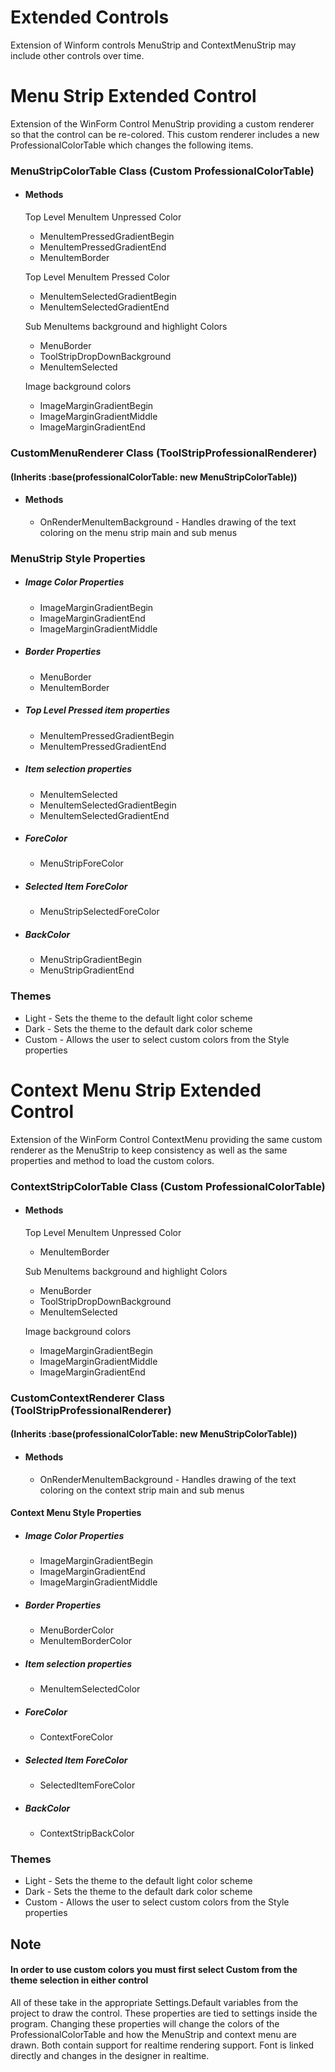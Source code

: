 # Extended Controls

Extension of Winform controls MenuStrip and ContextMenuStrip may include other controls over time.

# Menu Strip Extended Control #

Extension of the WinForm Control MenuStrip providing a custom renderer so that the control can be re-colored. This custom renderer includes a new ProfessionalColorTable which changes the following items.

### MenuStripColorTable Class (Custom ProfessionalColorTable) ###
- #### Methods ####
    Top Level MenuItem Unpressed Color
    - MenuItemPressedGradientBegin 
    - MenuItemPressedGradientEnd
    - MenuItemBorder

    Top Level MenuItem Pressed Color
    - MenuItemSelectedGradientBegin 
    - MenuItemSelectedGradientEnd

    Sub MenuItems background and highlight Colors
    - MenuBorder
    - ToolStripDropDownBackground
    - MenuItemSelected

    Image background colors
    - ImageMarginGradientBegin
    - ImageMarginGradientMiddle
    - ImageMarginGradientEnd

### CustomMenuRenderer Class (ToolStripProfessionalRenderer) ###
#### (Inherits :base(professionalColorTable: new MenuStripColorTable)) ####
- #### Methods ####
    - OnRenderMenuItemBackground - Handles drawing of the text coloring on the menu strip main and sub menus

### MenuStrip Style Properties ###
- ##### Image Color Properties #####
    - ImageMarginGradientBegin
    - ImageMarginGradientEnd
    - ImageMarginGradientMiddle

- ##### Border Properties #####
    - MenuBorder
    - MenuItemBorder

- ##### Top Level Pressed item properties #####
    - MenuItemPressedGradientBegin
    - MenuItemPressedGradientEnd

- ##### Item selection properties #####
    - MenuItemSelected
    - MenuItemSelectedGradientBegin
    - MenuItemSelectedGradientEnd

- ##### ForeColor #####
    - MenuStripForeColor

- ##### Selected Item ForeColor #####
    - MenuStripSelectedForeColor

- ##### BackColor #####
    - MenuStripGradientBegin
    - MenuStripGradientEnd
 

### Themes ###
 - Light - Sets the theme to the default light color scheme
 - Dark - Sets the theme to the default dark color scheme
 - Custom - Allows the user to select custom colors from the Style properties

# Context Menu Strip Extended Control #

Extension of the WinForm Control ContextMenu providing the same custom renderer as the MenuStrip to keep consistency as well as the same properties and method to load the custom colors.

### ContextStripColorTable Class (Custom ProfessionalColorTable) ###
- #### Methods ####
    Top Level MenuItem Unpressed Color
    - MenuItemBorder

    Sub MenuItems background and highlight Colors
    - MenuBorder
    - ToolStripDropDownBackground
    - MenuItemSelected

    Image background colors
    - ImageMarginGradientBegin
    - ImageMarginGradientMiddle
    - ImageMarginGradientEnd

### CustomContextRenderer Class (ToolStripProfessionalRenderer) ###
#### (Inherits :base(professionalColorTable: new MenuStripColorTable)) ####
- #### Methods ####
    - OnRenderMenuItemBackground - Handles drawing of the text coloring on the context strip main and sub menus

#### Context Menu Style Properties ####
- ##### Image Color Properties #####
    - ImageMarginGradientBegin
    - ImageMarginGradientEnd
    - ImageMarginGradientMiddle

- ##### Border Properties #####
    - MenuBorderColor
    - MenuItemBorderColor

- ##### Item selection properties #####
    - MenuItemSelectedColor

- ##### ForeColor #####
    - ContextForeColor

- ##### Selected Item ForeColor #####
    - SelectedItemForeColor

- ##### BackColor #####
    - ContextStripBackColor

### Themes ###
 - Light - Sets the theme to the default light color scheme
 - Dark - Sets the theme to the default dark color scheme
 - Custom - Allows the user to select custom colors from the Style properties
 
## Note ##
#### In order to use custom colors you must first select Custom from the theme selection in either control ####

 All of these take in the appropriate Settings.Default variables from the project to draw the control. These properties are tied to settings inside the program. Changing these properties will change the colors of the ProfessionalColorTable and how the MenuStrip and context menu are drawn. Both contain support for realtime rendering support. Font is linked directly and changes in the designer in realtime.
